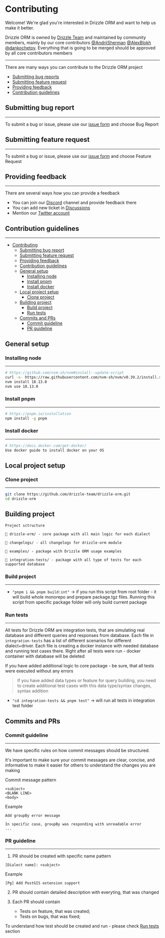 # Contributing

Welcome! We're glad you're interested in Drizzle ORM and want to help us make it better.

Drizzle ORM is owned by [Drizzle Team](https://drizzle.team) and maintained by community members, mainly by our core contributors [@AndriiSherman](https://github.com/AndriiSherman) [@AlexBlokh](https://github.com/AlexBlokh) [@dankochetov](https://github.com/dankochetov). Everything that is going to be merged should be approved by all core contributors members

---

There are many ways you can contribute to the Drizzle ORM project

- [Submitting bug reports](#bugreport)
- [Submitting feature request](#featurerequest)
- [Providing feedback](#feedback)
- [Contribution guidelines](#contributing)

## <a name="bugreport"></a> Submitting bug report

---

To submit a bug or issue, please use our [issue form](https://github.com/drizzle-team/drizzle-orm/issues/new/choose) and choose Bug Report

## <a name="featurerequest"></a> Submitting feature request

---

To submit a bug or issue, please use our [issue form](https://github.com/drizzle-team/drizzle-orm/issues/new/choose) and choose Feature Request

## <a name="feedback"></a> Providing feedback

---

There are several ways how you can provide a feedback

- You can join our [Discord](https://discord.gg/42E9GSFg) channel and provide feedback there
- You can add new ticket in [Discussions](https://github.com/drizzle-team/drizzle-orm/discussions)
- Mention our [Twitter account](https://twitter.com/DrizzleOrm)

## <a name="contributing"></a> Contribution guidelines

---

- [Contributing](#contributing)
  - [Submitting bug report](#-submitting-bug-report)
  - [Submitting feature request](#-submitting-feature-request)
  - [Providing feedback](#-providing-feedback)
  - [Contribution guidelines](#-contribution-guidelines)
  - [General setup](#-general-setup)
    - [Installing node](#-installing-node)
    - [Install pnpm](#-install-pnpm)
    - [Install docker](#-install-docker)
  - [Local project setup](#-local-project-setup)
    - [Clone project](#-clone-project)
  - [Building project](#-building-project)
    - [Build project](#-build-project)
    - [Run tests](#-run-tests)
  - [Commits and PRs](#-commits-and-prs)
    - [Commit guideline](#-commit-guideline)
    - [PR guideline](#-pr-guideline)

## <a name="general-setup"></a> General setup

### <a name="installing-node"></a> Installing node

---

```bash
# https://github.com/nvm-sh/nvm#install--update-script
curl -o- https://raw.githubusercontent.com/nvm-sh/nvm/v0.39.2/install.sh | bash
nvm install 18.13.0
nvm use 18.13.0
```

### <a name="installing-pnpm"></a> Install pnpm

---

```bash
# https://pnpm.io/installation
npm install -g pnpm
```

### <a name="installing-docker"></a> Install docker

---

```bash
# https://docs.docker.com/get-docker/
Use docker guide to install docker on your OS
```

## <a name="local-project-setup"></a> Local project setup

### <a name="clone-project"></a> Clone project

---

```bash
git clone https://github.com/drizzle-team/drizzle-orm.git
cd drizzle-orm
```

## <a name="building-project"></a> Building project

```
Project sctructure

📂 drizzle-orm/ - core package with all main logic for each dialect

📂 changelogs/ - all changelogs for drizzle-orm module

📂 examples/ - package with Drizzle ORM usage examples

📂 integration-tests/ - package with all type of tests for each supported database
```

### <a name="build-project"></a> Build project

---

- `"pnpm i && pnpm build:int"` -> if you run this script from root folder - it will build whole monorepo and prepare package.tgz files. Running this script from specific package folder will only build current package

### <a name="run-tests"></a> Run tests

---
All tests for Drizzle ORM are integration tests, that are simulating real database and different queries and responses from database. Each file in `integration-tests` has a list of different scenarios for different dialect+driver. Each file is creating a docker instance with needed database and running test cases there. Right after all tests were run - docker container with database will be deleted

If you have added additional logic to core package - be sure, that all tests were executed without any errors

> If you have added data types or feature for query building, you need to create additional test cases with this data type/syntax changes, syntax addition

- `"cd integration-tests && pnpm test"` -> will run all tests in integration test folder

## <a name="commits-pr"></a> Commits and PRs

### <a name="commit-guideline"></a> Commit guideline

---

We have specific rules on how commit messages should be structured.

It's important to make sure your commit messages are clear, concise, and informative to make it easier for others to understand the changes you are making

Commit message pattern

```
<subject>
<BLANK LINE>
<body>
```

Example

```
Add groupBy error message

In specific case, groupBy was responding with unreadable error
...
```

### <a name="pr-guideline"></a> PR guideline

---

1. PR should be created with specific name pattern

```
[Dialect name]: <subject>
```

Example

```
[Pg] Add PostGIS extension support
```

2. PR should contain detailed description with everyting, that was changed

3. Each PR should contain
    - Tests on feature, that was created;
    - Tests on bugs, that was fixed;

To understand how test should be created and run - please check [Run tests](#-run-tests) section
